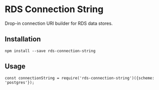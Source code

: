 # RDS Connection String

Drop-in connection URI builder for RDS data stores.

## Installation

```
npm install --save rds-connection-string
```

## Usage

```
const connectionString = require('rds-connection-string')({scheme: 'postgres'});
```